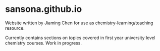 # sansona.github.io
Website written by Jiaming Chen for use as chemistry-learning/teaching resource.

Currently contains sections on topics covered in first year university level chemistry courses. Work in progress.
